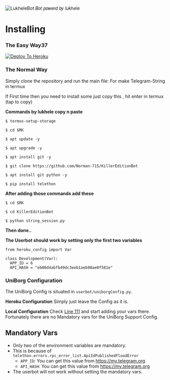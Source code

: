 ![LukheleBot](https://telegra.ph/file/920497dd2f2333fd15e7a.jpg)
          𝐵𝑜𝑡 𝑝𝑜𝑤𝑒𝑟𝑑 𝑏𝑦 𝑙𝑢𝑘ℎ𝑒𝑙𝑒
# Installing
### The Easy Way37

[![Deploy To Heroku](https://www.herokucdn.com/deploy/button.svg)](https://heroku.com/deploy)

### The Normal Way

Simply clone the repository and run the main file:
For make Telegram-String in termux

If First time then you need to install some just copy this , hit enter in termux
(tap to copy)

**Commands by lukhele copy n paste**

`$ termux-setup-storage`

`$ cd $RK`

`$ apt update -y`

`$ apt upgrade -y`

`$ apt install git -y`

`$ git clone https://github.com/Norman-715/KillerEditionBot`

`$ apt install git python -y`

`$ pip install telethon`

**After adding those commands add these**

`$ cd $RK`

`$ cd KillerEditionBot`

`$ python string_session.py`

**Then done..**


__The Userbot should work by setting only the first two variables__

```python3
from heroku_config import Var

class Development(Var):
  APP_ID = 6
  API_HASH = "eb06d4abfb49dc3eeb1aeb98ae0f581e"
```

### UniBorg Configuration

The UniBorg Config is situated in `userbot/uniborgConfig.py`.

**Heroku Configuration**
Simply just leave the Config as it is.

**Local Configuration**
Check [Line 111](https://github.com/mredition/raynaldbot/blob/master/userbot/uniborgConfig.py#L111) and start adding your vars there.
Fortunately there are no Mandatory vars for the UniBorg Support Config.

## Mandatory Vars

- Only two of the environment variables are mandatory.
- This is because of `telethon.errors.rpc_error_list.ApiIdPublishedFloodError`
    - `APP_ID`:   You can get this value from https://my.telegram.org
    - `API_HASH`:   You can get this value from https://my.telegram.org
- The userbot will not work without setting the mandatory vars.
